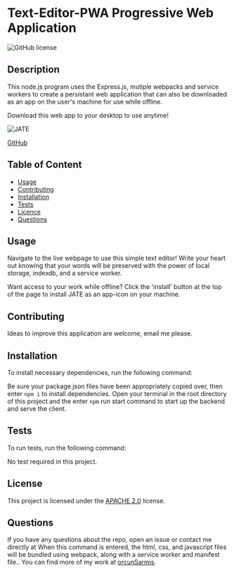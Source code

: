  # **Text-Editor-PWA Progressive Web Application**

  ![GitHub license](https://img.shields.io/badge/license-APACHE2.0-blue.svg)
  
  ## Description 
  
  This node.js program uses the Express.js, mutiple webpacks and service workers to create a persistant web application that can also be downloaded as an app on the     user's machine for use while offline.
  
  Download this web app to your desktop to use anytime!
  
  ![JATE](https://user-images.githubusercontent.com/79064464/180712104-d87d56a0-8411-46cc-937b-5b16a0b2c340.png)
  
  [GitHub](https://github.com/orcunSarmis/Text-Editor-PWA)

  ## Table of Content

  * [Usage](#usage)
  * [Contributing](#contributing)
  * [Installation](#installation)
  * [Tests](#tests)
  * [Licence](#license)
  * [Questions](#questions)

  ## Usage

  Navigate to the live webpage to use this simple text editor! Write your heart out knowing that your words will be preserved with the power of local storage, indexdb,   and a service worker.

  Want access to your work while offline? Click the 'install' button at the top of the page to install JATE as an app-icon on your machine.

  ## Contributing

  Ideas to improve this application are welcome, email me please.

  ## Installation

  To install necessary dependencies, run the following command:
  
  Be sure your package.json files have been appropriately copied over, then enter ```npm i``` to install dependencies. Open your terminal in the root directory of this   project and the enter ```npm``` run start command to start up the backend and serve the client.

  ## Tests

  To run tests, run the following command:
  
  No test required in this project.
  
  ## License

  This project is licensed under the [APACHE 2.0](https://www.apache.org/licenses/LICENSE-2.0) license. 

  ## Questions

  If you have any questions about the repo, open an issue or contact me directly at When this command is entered, the html, css, and javascript files will be bundled     using webpack, along with a service worker and manifest file.. You can find more of my work at [orcunSarmis](https://github.com/orcunSarmis/).


